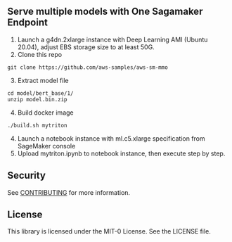 ## Serve multiple models with One Sagamaker Endpoint 

1.	Launch a g4dn.2xlarge instance with Deep Learning AMI (Ubuntu 20.04), adjust EBS storage size to at least 50G.
2.	Clone this repo
```
git clone https://github.com/aws-samples/aws-sm-mmo
```
3. Extract model file
```
cd model/bert_base/1/
unzip model.bin.zip
```
4.	Build docker image
```
./build.sh mytriton
```
4.  Launch a notebook instance with ml.c5.xlarge specification from SageMaker console
5.  Upload mytriton.ipynb to notebook instance, then execute step by step.


## Security

See [CONTRIBUTING](CONTRIBUTING.md#security-issue-notifications) for more information.

## License

This library is licensed under the MIT-0 License. See the LICENSE file.

